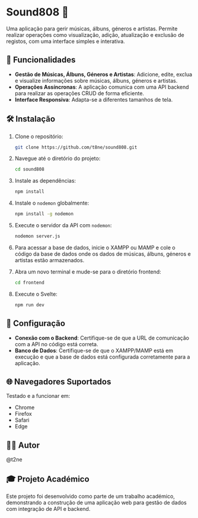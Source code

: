 
# Sound808 🎵

Uma aplicação para gerir músicas, álbuns, géneros e artistas. Permite realizar operações como visualização, adição, atualização e exclusão de registos, com uma interface simples e interativa.

## 🌟 Funcionalidades

- **Gestão de Músicas, Álbuns, Géneros e Artistas**: Adicione, edite, exclua e visualize informações sobre músicas, álbuns, géneros e artistas.
- **Operações Assíncronas**: A aplicação comunica com uma API backend para realizar as operações CRUD de forma eficiente.
- **Interface Responsiva**: Adapta-se a diferentes tamanhos de tela.

## 🛠️ Instalação

1. Clone o repositório:
   ```bash
   git clone https://github.com/t8ne/sound808.git
   ```

2. Navegue até o diretório do projeto:
   ```bash
   cd sound808
   ```

3. Instale as dependências:
   ```bash
   npm install
   ```

4. Instale o `nodemon` globalmente:
   ```bash
   npm install -g nodemon
   ```

5. Execute o servidor da API com `nodemon`:
   ```bash
   nodemon server.js
   ```

6. Para acessar a base de dados, inicie o XAMPP ou MAMP e cole o código da base de dados onde os dados de músicas, álbuns, géneros e artistas estão armazenados.
   
7. Abra um novo terminal e mude-se para o diretório frontend:
   ```bash
   cd frontend
   ```

8. Execute o Svelte:
   ```bash
   npm run dev
   ```

## 🔧 Configuração

- **Conexão com o Backend**: Certifique-se de que a URL de comunicação com a API no código está correta.
- **Banco de Dados**: Certifique-se de que o XAMPP/MAMP está em execução e que a base de dados está configurada corretamente para a aplicação.

## 🌐 Navegadores Suportados

Testado e a funcionar em:
- Chrome
- Firefox
- Safari
- Edge

## 🙋‍♂️ Autor

@t2ne

## 🎓 Projeto Académico

Este projeto foi desenvolvido como parte de um trabalho académico, demonstrando a construção de uma aplicação web para gestão de dados com integração de API e backend.

